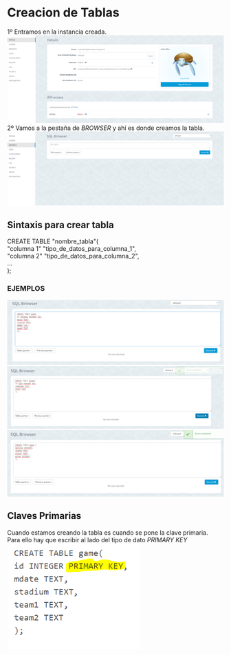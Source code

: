 <h1>Creacion de Tablas</h1>
1º Entramos en la instancia creada.<br/>
<img src="../imagenes/tablas1.PNG"/>
2º Vamos a la pestaña de <i>BROWSER</i> y ahí es donde creamos la tabla.<br/>
<img src="../imagenes/tablas2.PNG"/>
<h2>Sintaxis para crear tabla</h2>
CREATE TABLE "nombre_tabla"(<br/>
"columna 1" "tipo_de_datos_para_columna_1",<br/>
"columna 2" "tipo_de_datos_para_columna_2",<br/>
... <br/>
);<br/>
<h3><b>EJEMPLOS</b></h3>
<img src="../imagenes/tablas3.PNG"/>
<img src="../imagenes/tablas4.PNG"/>
<img src="../imagenes/tablas5.PNG"/>

<h2>Claves Primarias</h2>
Cuando estamos creando la tabla es cuando se pone la clave primaria.<br/>
Para ello hay que escribir al lado del tipo de dato <i>PRIMARY KEY</i><br/>
<img src="../imagenes/ClavePrimaria.PNG"/>
